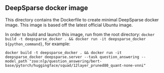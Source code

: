 ## DeepSparse docker image
This directory contains the Dockerfile to create minimal DeepSparse docker image.
This image is based off the latest official Ubuntu image.

In order to build and launch this image, run from the root directory:
`docker build -t deepsparse_docker . && docker run -it deepsparse_docker ${python_command}`, for example:

`docker build -t deepsparse_docker . && docker run -it deepsparse_docker deepsparse.server --task question_answering --model_path "zoo:nlp/question_answering/bert-base/pytorch/huggingface/squad/12layer_pruned80_quant-none-vnni"`
